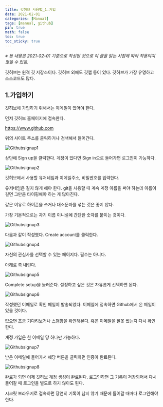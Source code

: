```yaml
---
title: 깃허브 사용법_1.가입
date: 2021-02-01
categories: [Manual]
tags: [manual, github]
pin: true
math: false
toc: true
toc_sticky: true
---
```


_※ 본 내용은 2021-02-01 기준으로 작성된 것으로 이 글을 읽는 시점에 따라 적용되지 않을 수 있음._

깃허브는 원격 깃 저장소이다. 깃허브 외에도 깃랩 등이 있다. 깃허브가 가장 유명하고 소스코드도 많다.

## __1.가입하기__

깃허브에 가입하기 위해서는 이메일이 있어야 한다.

먼저 깃허브 홈페이지에 접속한다.

<https://www.github.com>

위의 사이트 주소를 클릭하거나 검색해서 들어간다.  
  
![Githubsignup1](/images/Github1/Signup1.PNG)  

상단에 Sign up을 클릭한다. 계정이 있다면 Sign in으로 들어가면 로그인이 가능하다.
  
![Githubsignup2](/images/Github1/Signup2.PNG)  

깃허브에서 사용할 유저네임과 이메일주소, 비밀번호를 입력한다.

유저네임은 길지 않게 해야 한다. git을 사용할 때 계속 계정 이름을 써야 하는데 이름이 길면 그만큼 타이핑해야 하는 게 많아진다.

같은 이유로 하이픈을 쓰거나 대소문자를 섞는 것은 좋지 않다.

가장 기본적으로는 자기 이름 이니셜에 간단한 숫자를 붙이는 것이다.

![Githubsignup3](/images/Github1/Signup3.PNG)

다음과 같이 작성했다. Create account를 클릭한다.

![Githubsignup4](/images/Github1/Signup4.PNG)

자신의 관심사를 선택할 수 있는 페이지다. 필수는 아니다.

아래로 쭉 내린다.

![Githubsignup5](/images/Github1/Signup5.PNG)

Complete setup을 눌러준다. 설정하고 싶은 것은 자유롭게 선택하면 된다.

![Githubsignup6](/images/Github1/Signup6.PNG)

작성했던 이메일로 확인 메일이 발송되었다. 이메일에 접속하면 Github에서 온 메일이 있을 것이다.

없으면 조금 기다려보거나 스팸함을 확인해본다. 혹은 이메일을 잘못 썼는지 다시 확인한다.

계정 가입은 한 이메일 당 하나만 가능하다.

![Githubsignup7](/images/Github1/Signup7.PNG)

받은 이메일에 들어가서 해당 버튼을 클릭하면 인증이 완료된다.

![Githubsignup8](/images/Github1/Signup8.PNG)

완료가 되면 이제 깃허브 계정 생성이 완료된다. 로그인하면 그 기록이 저장되어서 다시 들어갈 때 로그인을 별도로 하지 않아도 된다.

시크릿 브라우저로 접속하면 당연히 기록이 남지 않기 때문에 들어갈 때마다 로그인해야 한다.
